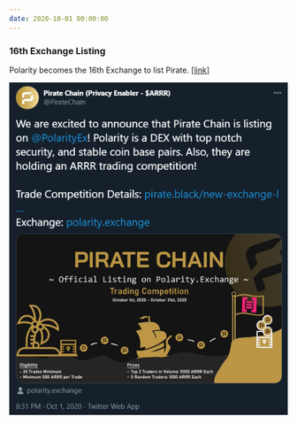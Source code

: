 ```yaml
---
date: 2020-10-01 00:00:00
---
```


### 16th Exchange Listing

Polarity becomes the 16th Exchange to list Pirate. [[link]](https://twitter.com/PirateChain/status/1311735586949079042)

[![16th Exchange Listing](assets/img/posts/Screenshot_1.png)](assets/img/posts/Screenshot_1.png)

